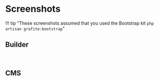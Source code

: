 # Screenshots

!!! tip "These screenshots assumed that you used the Bootstrap kit `php artisan grafite:bootstrap`"

## Builder
<img class="thumbnail img-responsive" alt="" src="../img/screens/builder/01.png" />
<img class="thumbnail img-responsive" alt="" src="../img/screens/builder/02.png" />
<img class="thumbnail img-responsive" alt="" src="../img/screens/builder/03.png" />
<img class="thumbnail img-responsive" alt="" src="../img/screens/builder/04.png" />

## CMS
<img class="thumbnail img-responsive" alt="" src="../img/screens/cms/01.png" />
<img class="thumbnail img-responsive" alt="" src="../img/screens/cms/02.png" />
<img class="thumbnail img-responsive" alt="" src="../img/screens/cms/03.png" />
<img class="thumbnail img-responsive" alt="" src="../img/screens/cms/04.png" />
<img class="thumbnail img-responsive" alt="" src="../img/screens/cms/05.png" />
<img class="thumbnail img-responsive" alt="" src="../img/screens/cms/06.png" />
<img class="thumbnail img-responsive" alt="" src="../img/screens/cms/07.png" />